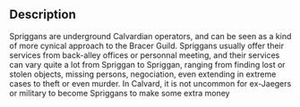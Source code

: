 ## Description
Spriggans are underground Calvardian operators, and can be seen as a kind of more cynical approach to the Bracer Guild.
Spriggans usually offer their services from back-alley offices or personnal meeting, and their services can vary quite a lot from Spriggan to Spriggan, ranging from finding lost or stolen objects, missing persons, negociation, even extending in extreme cases to theft or even murder.
In Calvard, it is not uncommon for ex-Jaegers or military to become Spriggans to make some extra money